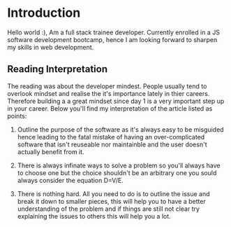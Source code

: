 # Introduction 
Hello world :), Am a full stack trainee developer. Currently enrolled in a JS software development bootcamp, hence I am looking forward to sharpen my skills in web development.

## Reading Interpretation
The reading was about the developer mindest. People usually tend to overlook mindset and realise the it's importance lately in thier careers. Therefore building a a great mindset since day 1 is a very important step up in your career. Below you'll find my interpretation of the article listed as points: 

1. Outline the purpose of the software as it's always easy to be misguided hence leading to the fatal mistake of having an over-complicated software that isn't reuseable nor maintainble and the user doesn't actually benefit from it. 

2. There is always infinate ways to solve a problem so you'll always have to choose one but the choice shouldn't be an arbitrary one you sould always consider the equation D=V/E. 

3. There is nothing hard. All you need to do is to outline the issue and break it down to smaller pieces, this will help you to have a better understanding  of the problem and if things are still not clear try explaining the issues to others this will help you a lot.